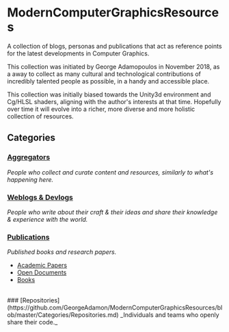# ModernComputerGraphicsResources
A collection of blogs, personas and publications that act as reference points for the latest developments in Computer Graphics.

This collection was initiated by George Adamopoulos in November 2018, as a away to collect as many cultural and technological contributions of incredibly talented people as possible, in a handy and accessible place.

This collection was initially biased towards the Unity3d environment and Cg/HLSL shaders, aligning with the author's interests at that time. Hopefully over time it will evolve into a richer, more diverse and more holistic collection of resources.

## Categories

### [Aggregators](https://github.com/GeorgeAdamon/ModernComputerGraphicsResources/blob/master/Categories/Aggregators.md)
_People who collect and curate content and resources, similarly to what's happening here._
</br>
### [Weblogs & Devlogs](https://github.com/GeorgeAdamon/ModernComputerGraphicsResources/blob/master/Categories/Blogs.md)
_People who write about their craft & their ideas and share their knowledge & experience with the world._
</br>
### [Publications](https://github.com/GeorgeAdamon/ModernComputerGraphicsResources/blob/master/Categories/Publications)
_Published books and research papers._
* [Academic Papers](https://github.com/GeorgeAdamon/ModernComputerGraphicsResources/blob/master/Categories/Publications/Academic%20Papers.md)
* [Open Documents](https://github.com/GeorgeAdamon/ModernComputerGraphicsResources/blob/master/Categories/Publications/Open%20Documents.md)
* [Books](https://github.com/GeorgeAdamon/ModernComputerGraphicsResources/blob/master/Categories/Publications/Books.md)
</br>
### [Repositories](https://github.com/GeorgeAdamon/ModernComputerGraphicsResources/blob/master/Categories/Repositories.md)
_Individuals and teams who openly share their code._
</br>
